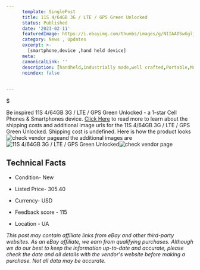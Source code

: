 ```yaml
---
      template: SinglePost
      title: 11S 4/64GB 3G / LTE / GPS Green Unlocked
      status: Published
      date: '2023-02-11'
      featuredImage: https://i.ebayimg.com/thumbs/images/g/NIIAAOSwGgljLs2S/s-l225.jpg
      category: News , Updates
      excerpt: >-
        [smartphone,device ,hand held device]
      meta:
      canonicalLink: ''
      description: [handheld,industrially made,well crafted,Portable,Mobile,Compact,Convenient,Lightweight,Maneuverable,Man-portable,Miniature,Carriable,Hand-held,Light,Holdable,Transportable,Mobile device,Pocket-sized,On-the-go,Wireless,Cordless,Compact size,Convenient size, smartphone,device ,hand held device]
      noindex: false
      
        
---
```

$

Be inspired 11S 4/64GB 3G / LTE / GPS Green Unlocked - a 1-star Cell Phones & Smartphones device. [Click Here](https://www.ebay.com/itm/285133694087?hash=item42634ae487%3Ag%3ANIIAAOSwGgljLs2S&amdata=enc%3AAQAHAAAA4BTCyyIfGfHXZQ4F2mH5fzhA9CTsvINTCPmwotrf4EYNFD7kvlE3RGRUnbV%2F61GORJI1CL%2BVXGMWK6w0bcncJUkQpfIvLauC2rC8d1RngSvhivXMHdhk1PhOeaapSEFSgrpt%2FydR%2Bn0NLy6AvvJBwryp8rjmr9L8fJZlKsoYQzOJ7d%2FwXUmAHPTgm3bAktr3jeI9t2%2F6u%2BsN6tC2pSBvYLUjdijg5x199Q7pacZn%2BWBtVw%2F9CIJE25LkpjRQRsNM4mIzWcCooYQUYYG%2FeFkjEWpYvoigP1B8MfB7JKeVv6ef&mkevt=1&mkcid=1&mkrid=711-53200-19255-0&campid=%253CePNCampaignId%253E&customid=%253CreferenceId%253E&toolid=10049) to read more to learn about the shipping costs and additional image urls for the 11S 4/64GB 3G / LTE / GPS Green Unlocked. Shipping cost is undefined. Here is how the product looks ![check vendor page](https://i.ebayimg.com/thumbs/images/g/NIIAAOSwGgljLs2S/s-l225.jpg)and the additional images are![11S 4/64GB 3G / LTE / GPS Green Unlocked](https://i.ebayimg.com/images/g/NIIAAOSwGgljLs2S/s-l640.jpg)![check vendor page](https://origin-galleryplus.ebayimg.com/ws/web/285133694087_2_0_1/225x225.jpg,https://origin-galleryplus.ebayimg.com/ws/web/285133694087_3_0_1/225x225.jpg)



 ## Technical Facts 



     
      

 - Condition- New 


      

 - Listed Price- 305.40 


      

 - Currency- USD 


      

 - Feedback score - 115 


      

 - Location - UA 


      
      

 *_This post may contain affiliate links from eBay and other third-party websites. As an eBay affiliate, we earn from qualifying purchases. Although we do our best to keep the information up-to-date and accurate, please check the date and all details with the vendor's website before making a purchase. Not all data may be accurate._*






